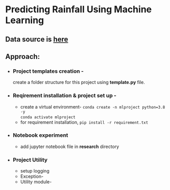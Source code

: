 # Predicting Rainfall Using Machine Learning
## **Data source** is [here](https://cf-courses-data.s3.us.cloud-object-storage.appdomain.cloud/IBMDeveloperSkillsNetwork-ML0101EN-SkillUp/labs/ML-FinalAssignment/Weather_Data.csv)

## **Approach:**
* ### Project templates creation -
    create a folder structure for this project using **template.py** file.
* ### Reqirement installation & project set up -
    * create a virtual environment- 
        ```conda create -n mlproject python=3.8 -y ```  
        ``` conda activate mlproject ```
    * for requirement installation, 
        ``` pip install -r requirement.txt ```
* ### Notebook experiment
    - add jupyter notebook file in **research** directory
* ### Project Utility
    * setup logging
    * Exception-
    * Utility module-

